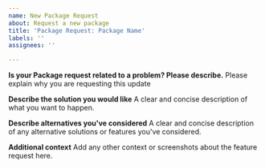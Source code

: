 ```yaml
---
name: New Package Request
about: Request a new package
title: 'Package Request: Package Name'
labels: ''
assignees: ''

---
```


**Is your Package request related to a problem? Please describe.**
Please explain why you are requesting this update

**Describe the solution you would like**
A clear and concise description of what you want to happen.

**Describe alternatives you've considered**
A clear and concise description of any alternative solutions or features you've considered.

**Additional context**
Add any other context or screenshots about the feature request here.
